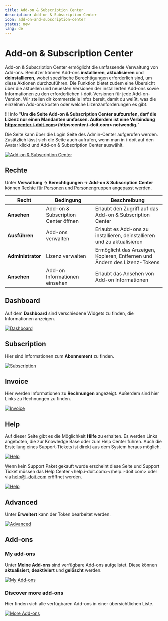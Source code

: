```yaml
---
title: Add-on & Subscription Center
description: Add-on & Subscription Center
icon: add-on-and-subscription-center
status: new
lang: de
---
```


# Add-on & Subscription Center

Add-on & Subscription Center ermöglicht die umfassende Verwaltung von Add-ons. Benutzer können Add-ons **installieren**, **aktualisieren** und **deinstallieren**, wobei spezifische Berechtigungen erforderlich sind, um diese Aktionen durchzuführen. Die Funktion bietet zudem eine Übersicht über die aktuellen und neuesten Versionen der installierten Add-ons sowie Informationen zu den erforderlichen i-doit-Versionen für jede Add-on-Version. Wir stellen dir kommerzielle Infos bereit, damit du weißt, was die einzelnen Add-ons kosten oder welche Lizenzanforderungen es gibt.

!!! info "**Um die Seite Add-on & Subscription Center aufzurufen, darf die Lizenz nur einen Mandanten umfassen. Außerdem ist eine Verbindung <https:center.i-doit.com></https:center.i-doit.com> notwendig.**"

Die Seite kann über die Login Seite des Admin-Center aufgerufen werden. Zusätzlich lässt sich die Seite auch aufrufen, wenn man in i-doit auf den Avatar klickt und Add-on & Subscription Center auswählt.

[![Add-on & Subscription Center](../assets/images/de/administration/add-on-and-subscription-center/asc-1.png)](../assets/images/de/administration/add-on-and-subscription-center/asc-1.png)

## Rechte

Unter **Verwaltung → Berechtigungen → Add-on & Subscription Center** können [Rechte für Personen und Personengruppen](../effizientes-dokumentieren/rechteverwaltung/index.md) angepasst werden.

| Recht             | Bedingung                           | Beschreibung                                                              |
| ----------------- | ----------------------------------- | ------------------------------------------------------------------------- |
| **Ansehen**       | Add-on & Subscription Center öffnen | Erlaubt den Zugriff auf das Add-on & Subscription Center                  |
| **Ausführen**     | Add-ons verwalten                   | Erlaubt es Add-ons zu installieren, deinstallieren und zu aktualisieren   |
| **Administrator** | Lizenz verwalten                    | Ermöglicht das Anzeigen, Kopieren, Entfernen und Ändern des Lizenz-Tokens |
| **Ansehen**       | Add-on Informationen einsehen       | Erlaubt das Ansehen von Add-on Informationen                              |

## Dashboard

Auf dem **Dashboard** sind verschiedene Widgets zu finden, die Informationen anzeigen.

[![Dashboard](../assets/images/de/administration/add-on-and-subscription-center/asc-2.png)](../assets/images/de/administration/add-on-and-subscription-center/asc-2.png)

## Subscription

Hier sind Informationen zum **Abonnement** zu finden.

[![Subscription](../assets/images/de/administration/add-on-and-subscription-center/asc-3.png)](../assets/images/de/administration/add-on-and-subscription-center/asc-3.png)

## Invoice

Hier werden Informationen zu **Rechnungen** angezeigt. Außerdem sind hier Links zu Rechnungen zu finden.

[![Invoice](../assets/images/de/administration/add-on-and-subscription-center/asc-4.png)](../assets/images/de/administration/add-on-and-subscription-center/asc-4.png)

## Help

Auf dieser Seite gibt es die Möglichkeit **Hilfe** zu erhalten. Es werden Links angeboten, die zur Knowledge Base oder zum Help Center führen. Auch die Erstellung eines Support-Tickets ist direkt aus dem System heraus möglich.

[![Help](../assets/images/de/administration/add-on-and-subscription-center/asc-5.png)](../assets/images/de/administration/add-on-and-subscription-center/asc-5.png)

Wenn kein Support Paket gekauft wurde erscheint diese Seite und Support Ticket müssen das Help Center <help.i-doit.com></help.i-doit.com> oder via <help@i-doit.com> eröffnet werden.

[![Help](../assets/images/de/administration/add-on-and-subscription-center/asc-5-1.png)](../assets/images/de/administration/add-on-and-subscription-center/asc-5-1.png)

## Advanced

Unter **Erweitert** kann der Token bearbeitet werden.

[![Advanced](../assets/images/de/administration/add-on-and-subscription-center/asc-6.png)](../assets/images/de/administration/add-on-and-subscription-center/asc-6.png)

## Add-ons

### My add-ons

Unter **Meine Add-ons** sind verfügbare Add-ons aufgelistet. Diese können **aktualisiert**, **deaktiviert** und **gelöscht** werden.

[![My Add-ons](../assets/images/de/administration/add-on-and-subscription-center/asc-7.png)](../assets/images/de/administration/add-on-and-subscription-center/asc-7.png)

### Discover more add-ons

Hier finden sich alle verfügbaren Add-ons in einer übersichtlichen Liste.

[![More Add-ons](../assets/images/de/administration/add-on-and-subscription-center/asc-8.png)](../assets/images/de/administration/add-on-and-subscription-center/asc-8.png)
